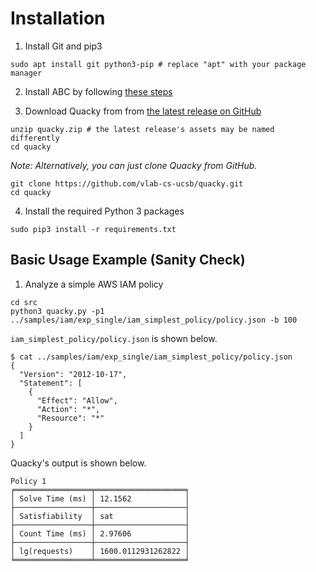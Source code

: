 # Installation

1. Install Git and pip3
```
sudo apt install git python3-pip # replace "apt" with your package manager
```

2. Install ABC by following [these steps](https://github.com/vlab-cs-ucsb/ABC/blob/master/INSTALL.md)

3. Download Quacky from from [the latest release on GitHub](https://github.com/vlab-cs-ucsb/quacky/releases)
```
unzip quacky.zip # the latest release's assets may be named differently
cd quacky
```

*Note: Alternatively, you can just clone Quacky from GitHub.*
```
git clone https://github.com/vlab-cs-ucsb/quacky.git
cd quacky
```

4. Install the required Python 3 packages
```
sudo pip3 install -r requirements.txt
```

## Basic Usage Example (Sanity Check)
1. Analyze a simple AWS IAM policy
```
cd src
python3 quacky.py -p1 ../samples/iam/exp_single/iam_simplest_policy/policy.json -b 100
```

`iam_simplest_policy/policy.json` is shown below.
```
$ cat ../samples/iam/exp_single/iam_simplest_policy/policy.json
{
  "Version": "2012-10-17",
  "Statement": [
    {
      "Effect": "Allow",
      "Action": "*",
      "Resource": "*"
    }
  ]
}
```

Quacky's output is shown below.
```
Policy 1
╒═════════════════╤════════════════════╕
│ Solve Time (ms) │ 12.1562            │
├─────────────────┼────────────────────┤
│ Satisfiability  │ sat                │
├─────────────────┼────────────────────┤
│ Count Time (ms) │ 2.97606            │
├─────────────────┼────────────────────┤
│ lg(requests)    │ 1600.0112931262822 │
╘═════════════════╧════════════════════╛

```
